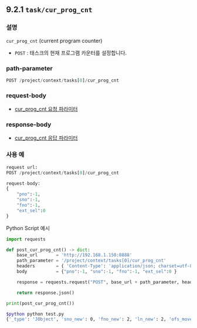 ﻿## 9.2.1 `task/cur_prog_cnt`

### 설명

`cur_prog_cnt` (current program counter)

- `POST` : 태스크의 현재 프로그램 카운터를 설정합니다.

### path-parameter

```python
POST /project/context/tasks[0]/cur_prog_cnt
```

### request-body

- [cur_prog_cnt 요청 파라미터](../.././99-schema/cur_prog_cnt.md)

### response-body

- [cur_prog_cnt 응답 파라미터](../.././99-schema/cur_prog_cnt.md)

### 사용 예

```python
request url:
POST /project/context/tasks[0]/cur_prog_cnt

request-body:
{
    "pno":-1,
    "sno":-1,
    "fno":-1,
    "ext_sel":0
}
```

Python Script 예시

```python
import requests

def post_cur_prog_cnt() -> dict:
    base_url       = 'http://192.168.1.150:8888'
    path_parameter = '/project/context/tasks[0]/cur_prog_cnt'
    headers        = { 'Content-Type': 'application/json; charset=utf-8' }
    body           = {"pno":-1, "sno":-1, "fno":-1, "ext_sel":0 }

    response = requests.request("POST", base_url + path_parameter, headers=headers, json=body)

    return response.json()

print(post_cur_prog_cnt())
```
```sh
$python python test.py
{'_type': 'JObject', 'sno_new': 0, 'fno_new': 2, 'ln_new': 2, 'ofs_moved': 0}
```